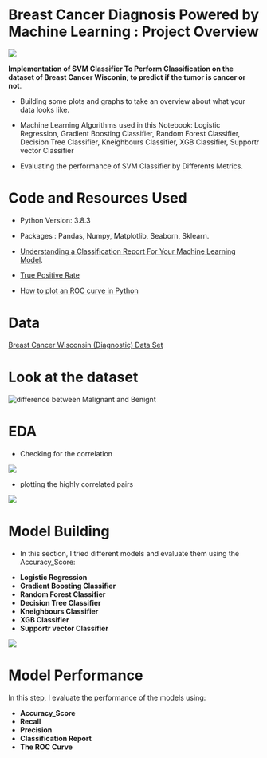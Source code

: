 # Breast Cancer Diagnosis Powered by Machine Learning : Project Overview


![](https://mlfjqdsf5ptg.i.optimole.com/iQrIoNc-LQvF_N5U/w:800/h:400/q:69/https://nationaldaycalendar.com/wp-content/uploads/2014/10/Breast-Cancer-Awareness-Month-October-1.jpg)



**Implementation of SVM Classifier To Perform Classification on the dataset of Breast Cancer Wisconin; to predict if the tumor is cancer or not**.

* Building some plots and graphs to take an overview about what your data looks like.

* Machine Learning Algorithms used in this Notebook: Logistic Regression, Gradient Boosting Classifier, Random Forest Classifier, Decision Tree Classifier, Kneighbours Classifier, XGB Classifier, Supportr vector Classifier

* Evaluating the performance of SVM Classifier by Differents Metrics.


# Code and Resources Used 

* Python Version: 3.8.3

* Packages : Pandas, Numpy, Matplotlib, Seaborn, Sklearn.

* [Understanding a Classification Report For Your Machine Learning Model](https://medium.com/@kohlishivam5522/understanding-a-classification-report-for-your-machine-learning-model-88815e2ce397).

* [True Positive Rate](https://www.sciencedirect.com/topics/computer-science/true-positive-rate)

* [How to plot an ROC curve in Python](https://www.sciencedirect.com/topics/computer-science/true-positive-rate)


# Data
 
 [Breast Cancer Wisconsin (Diagnostic) Data Set](https://www.kaggle.com/uciml/breast-cancer-wisconsin-data)


# Look at the dataset

 ![difference between Malignant and Benignt](https://gotalktogetherdotcom.files.wordpress.com/2016/05/cancerbenignmalig1.jpg?w=550)
 
 # EDA
 
 * Checking for the correlation 
 
 
  ![](https://www.kaggleusercontent.com/kf/44797707/eyJhbGciOiJkaXIiLCJlbmMiOiJBMTI4Q0JDLUhTMjU2In0..q-QmVsJmOeECtdjQAtzdlQ.mDkpMK_zPBgsiF3lkc-qPYS9IT-vMT1f_Wc9bu42fUF6YaAaZHSvzfTI8b6CAvhekmx9xNH3UNU2ngGrwLREjyzqMutxGxIRcTjSZLwmxxqIsZj8VS1xX0-wXiJtqeM06NUFQ5UCO4Y0sZapgUhto6yn0JDk1mHnIgHDkuOmwA9V9JXUgEKrUGZXWUlicltHeazooTH_sJ3xH9EzkQjsstfQEkZ9vLP91vE8N9xEtVXmcuxXWkmcvm_VNCgkALxO2GVgF63BqjFt4155ULP_GqC6h7Mjtmb7ehhMAMmFGu20DUBbXp5-xe5wHj0ZRvfhFzjUS1XJi6mPpEJ69kkpiNh3_CckVhpi-__eXYQXnqWKi68gQAqWC1_os8dffLmDwVUqXJ62EHCJlyfUGaMKuj_25td5gmCvw8iH1N-df1wAl66eZulVGWx9Ye70zS45KYnoL7aRgEMRg1J6m2nHYI-vJWttXYJWipdOPzUpw-0XUGoEOaTz9cGOyKqFf-gwpy2r84VDU5Mx2Prh7CMpqKtDI_2bk4cgr14puIkU3bME-kgDhyqxmN_KZh5qMr8RM63NtD2RyWOx4AXL_XHXHHynNLM9Ioc74Waz8-0F11PAYCvZuqsBswHDR_ahXx-qgIK1dkQWzyNoBqdapcc6vlSgreMFQcZ-U1jY2JgVKd4.fgAXN29VHTT2EnnJoETb3w/__results___files/__results___26_0.png)
 
  * plotting the highly correlated pairs
  
  ![](https://www.kaggleusercontent.com/kf/44797707/eyJhbGciOiJkaXIiLCJlbmMiOiJBMTI4Q0JDLUhTMjU2In0..q-QmVsJmOeECtdjQAtzdlQ.mDkpMK_zPBgsiF3lkc-qPYS9IT-vMT1f_Wc9bu42fUF6YaAaZHSvzfTI8b6CAvhekmx9xNH3UNU2ngGrwLREjyzqMutxGxIRcTjSZLwmxxqIsZj8VS1xX0-wXiJtqeM06NUFQ5UCO4Y0sZapgUhto6yn0JDk1mHnIgHDkuOmwA9V9JXUgEKrUGZXWUlicltHeazooTH_sJ3xH9EzkQjsstfQEkZ9vLP91vE8N9xEtVXmcuxXWkmcvm_VNCgkALxO2GVgF63BqjFt4155ULP_GqC6h7Mjtmb7ehhMAMmFGu20DUBbXp5-xe5wHj0ZRvfhFzjUS1XJi6mPpEJ69kkpiNh3_CckVhpi-__eXYQXnqWKi68gQAqWC1_os8dffLmDwVUqXJ62EHCJlyfUGaMKuj_25td5gmCvw8iH1N-df1wAl66eZulVGWx9Ye70zS45KYnoL7aRgEMRg1J6m2nHYI-vJWttXYJWipdOPzUpw-0XUGoEOaTz9cGOyKqFf-gwpy2r84VDU5Mx2Prh7CMpqKtDI_2bk4cgr14puIkU3bME-kgDhyqxmN_KZh5qMr8RM63NtD2RyWOx4AXL_XHXHHynNLM9Ioc74Waz8-0F11PAYCvZuqsBswHDR_ahXx-qgIK1dkQWzyNoBqdapcc6vlSgreMFQcZ-U1jY2JgVKd4.fgAXN29VHTT2EnnJoETb3w/__results___files/__results___28_0.png)
  
  # Model Building
  
  * In this section,  I tried different models and evaluate them using the Accuracy_Score:
  
   + **Logistic Regression** 
   + **Gradient Boosting Classifier**
   + **Random Forest Classifier**
   + **Decision Tree Classifier**
   + **Kneighbours Classifier**
   + **XGB Classifier**
   + **Supportr vector Classifier**


![](https://www.kaggleusercontent.com/kf/44797707/eyJhbGciOiJkaXIiLCJlbmMiOiJBMTI4Q0JDLUhTMjU2In0..q-QmVsJmOeECtdjQAtzdlQ.mDkpMK_zPBgsiF3lkc-qPYS9IT-vMT1f_Wc9bu42fUF6YaAaZHSvzfTI8b6CAvhekmx9xNH3UNU2ngGrwLREjyzqMutxGxIRcTjSZLwmxxqIsZj8VS1xX0-wXiJtqeM06NUFQ5UCO4Y0sZapgUhto6yn0JDk1mHnIgHDkuOmwA9V9JXUgEKrUGZXWUlicltHeazooTH_sJ3xH9EzkQjsstfQEkZ9vLP91vE8N9xEtVXmcuxXWkmcvm_VNCgkALxO2GVgF63BqjFt4155ULP_GqC6h7Mjtmb7ehhMAMmFGu20DUBbXp5-xe5wHj0ZRvfhFzjUS1XJi6mPpEJ69kkpiNh3_CckVhpi-__eXYQXnqWKi68gQAqWC1_os8dffLmDwVUqXJ62EHCJlyfUGaMKuj_25td5gmCvw8iH1N-df1wAl66eZulVGWx9Ye70zS45KYnoL7aRgEMRg1J6m2nHYI-vJWttXYJWipdOPzUpw-0XUGoEOaTz9cGOyKqFf-gwpy2r84VDU5Mx2Prh7CMpqKtDI_2bk4cgr14puIkU3bME-kgDhyqxmN_KZh5qMr8RM63NtD2RyWOx4AXL_XHXHHynNLM9Ioc74Waz8-0F11PAYCvZuqsBswHDR_ahXx-qgIK1dkQWzyNoBqdapcc6vlSgreMFQcZ-U1jY2JgVKd4.fgAXN29VHTT2EnnJoETb3w/__results___files/__results___65_1.png)

# Model Performance

In this step, I evaluate the performance of the models using:

* **Accuracy_Score**
* **Recall**
* **Precision**
* **Classification Report**
* **The ROC Curve**




  
